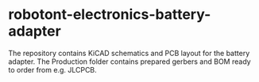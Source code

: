# robotont-electronics-battery-adapter
The repository contains KiCAD schematics and PCB layout for the battery adapter.
The Production folder contains prepared gerbers and BOM ready to order from e.g. JLCPCB.